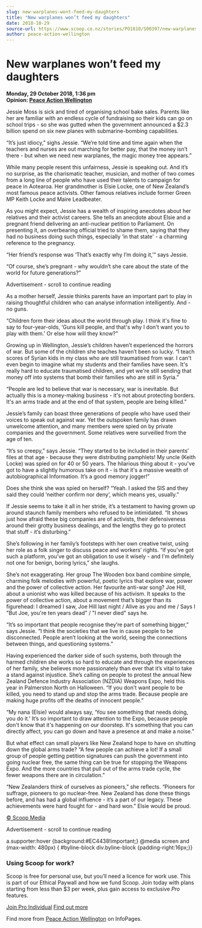 ```yaml
---
slug: new-warplanes-wont-feed-my-daughters
title: "New warplanes won’t feed my daughters"
date: 2018-10-29
source-url: https://www.scoop.co.nz/stories/PO1810/S00397/new-warplanes-wont-feed-my-daughters.htm
author: peace-action-wellington
---
```

New warplanes won’t feed my daughters
=====================================

**Monday, 29 October 2018, 1:36 pm**  
**Opinion: [Peace Action Wellington](https://info.scoop.co.nz/Peace_Action_Wellington)**

Jessie Moss is sick and tired of organising school bake sales. Parents like her are familiar with an endless cycle of fundraising so their kids can go on school trips - so she was gutted when the government announced a $2.3 billion spend on six new planes with submarine-bombing capabilities.

“It’s just idiocy,” sighs Jessie. “We’re told time and time again when the teachers and nurses are out marching for better pay, that the money isn’t there - but when we need new warplanes, the magic money tree appears.”

While many people resent this unfairness, Jessie is speaking out. And it’s no surprise, as the charismatic teacher, musician, and mother of two comes from a long line of people who have used their talents to campaign for peace in Aotearoa. Her grandmother is Elsie Locke, one of New Zealand’s most famous peace activists. Other famous relatives include former Green MP Keith Locke and Maire Leadbeater.

As you might expect, Jessie has a wealth of inspiring anecdotes about her relatives and their activist careers. She tells an anecdote about Elsie and a pregnant friend delivering an anti-nuclear petition to Parliament. On presenting it, an overbearing official tried to shame them, saying that they had no business doing such things, especially ‘in that state' - a charming reference to the pregnancy.

“Her friend’s response was ‘That’s exactly why I’m doing it,’” says Jessie.

“Of course, she’s pregnant - why wouldn’t she care about the state of the world for future generations?”

Advertisement - scroll to continue reading





As a mother herself, Jessie thinks parents have an important part to play in raising thoughtful children who can analyse information intelligently. And - no guns.

“Children form their ideas about the world through play. I think it's fine to say to four-year-olds, ‘Guns kill people, and that's why I don't want you to play with them.’ Or else how will they know?”

Growing up in Wellington, Jessie’s children haven’t experienced the horrors of war. But some of the children she teaches haven’t been so lucky. “I teach scores of Syrian kids in my class who are still traumatised from war. I can't even begin to imagine what my students and their families have seen. It's really hard to educate traumatised children, and yet we're still sending that money off into systems that bomb their families who are still in Syria.”

“People are led to believe that war is necessary, war is inevitable. But actually this is a money-making business - it's not about protecting borders. It's an arms trade and at the end of that system, people are being killed.”

Jessie’s family can boast three generations of people who have used their voices to speak out against war. Yet the outspoken family has drawn unwelcome attention, and many members were spied on by private companies and the government. Some relatives were surveilled from the age of ten.

“It’s so creepy,” says Jessie. “They started to be included in their parents’ files at that age - because they were distributing pamphlets! My uncle (Keith Locke) was spied on for 40 or 50 years. The hilarious thing about it - you've got to have a slightly humorous take on it - is that it's a massive wealth of autobiographical Information. It’s a good memory jogger!”

Does she think she was spied on herself? “Yeah. I asked the SIS and they said they could ‘neither confirm nor deny’, which means yes, usually.”

If Jessie seems to take it all in her stride, it’s a testament to having grown up around staunch family members who refused to be intimidated. “It shows just how afraid these big companies are of activists, their defensiveness around their grotty business dealings, and the lengths they go to protect that stuff - it’s disturbing.”

She’s following in her family’s footsteps with her own creative twist, using her role as a folk singer to discuss peace and workers’ rights. “if you've got such a platform, you’ve got an obligation to use it wisely - and I'm definitely not one for benign, boring lyrics,” she laughs.

She’s not exaggerating. Her group The Wooden box band combine simple, charming folk melodies with powerful, poetic lyrics that explore war, power and the power of collective action. Her favourite anti-war song? Joe Hill, about a unionist who was killed because of his activism. It speaks to the power of collective action, about a movement that’s bigger than its figurehead: I dreamed I saw, Joe Hill last night / Alive as you and me / Says I "But Joe, you're ten years dead" / "I never died" says he.

“It’s so important that people recognise they’re part of something bigger,” says Jessie. “I think the societies that we live in cause people to be disconnected. People aren’t looking at the world, seeing the connections between things, and questioning systems.”

Having experienced the darker side of such systems, both through the harmed children she works so hard to educate and through the experiences of her family, she believes more passionately than ever that it’s vital to take a stand against injustice. She’s calling on people to protest the annual New Zealand Defence Industry Association (NZDIA) Weapons Expo, held this year in Palmerston North on Halloween. “If you don't want people to be killed, you need to stand up and stop the arms trade. Because people are making huge profits off the deaths of innocent people.”

“My nana (Elsie) would always say, ‘You see something that needs doing, you do it.’ It’s so important to draw attention to the Expo, because people don't know that it's happening on our doorstep. It's something that you can directly affect, you can go down and have a presence at and make a noise.”

But what effect can small players like New Zealand hope to have on shutting down the global arms trade? “A few people can achieve a lot! If a small group of people getting petition signatures can push the government into going nuclear free, the same thing can be true for stopping the Weapons Expo. And the more countries that pull out of the arms trade cycle, the fewer weapons there are in circulation.”

“New Zealanders think of ourselves as pioneers,” she reflects. “Pioneers for suffrage, pioneers to go nuclear-free. New Zealand has done these things before, and has had a global influence - it’s a part of our legacy. These achievements were hard fought for - and hard won.” Elsie would be proud.  

[© Scoop Media](http://www.scoop.co.nz/about/terms.html)  

Advertisement - scroll to continue reading



a.supporter:hover {background:#EC4438!important;} @media screen and (max-width: 480px) { #byline-block div.byline-block {padding-right:16px;}}

### Using Scoop for work?

Scoop is free for personal use, but you’ll need a licence for work use. This is part of our Ethical Paywall and how we fund Scoop. Join today with plans starting from less than $3 per week, plus gain access to exclusive _Pro_ features.  
  
[Join Pro Individual](https://pro.scoop.co.nz/Individual/?from=ProIn24) [Find out more](https://pro.scoop.co.nz/using-scoop-for-work/?from=ProIn24)

Find more from [Peace Action Wellington](https://info.scoop.co.nz/Peace_Action_Wellington) on InfoPages.